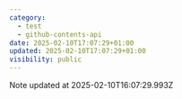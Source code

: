 ```yaml
---
category:
  - test
  - github-contents-api
date: 2025-02-10T17:07:29+01:00
updated: 2025-02-10T17:07:29+01:00
visibility: public
---
```


Note updated at 2025-02-10T16:07:29.993Z